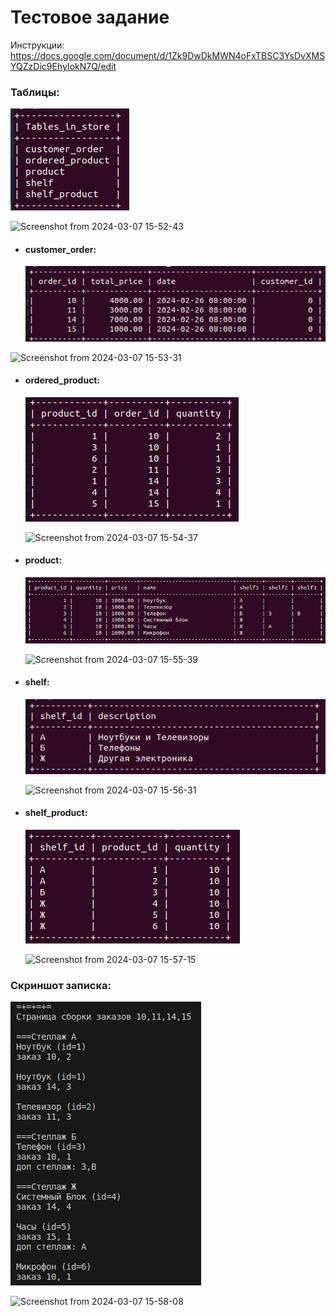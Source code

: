 # Тестовое задание

Инструкции: https://docs.google.com/document/d/1Zk9DwDkMWN4oFxTBSC3YsDvXMSYQZzDic9EhyIokN7Q/edit

### Таблицы:

<img
    title="tables"
    alt="tables of store database"
    src="./img/tables.png"
/>

![Screenshot from 2024-03-07 15-52-43](https://github.com/rizash11/applicatiion_exam/assets/101503746/50fcff14-a62f-4179-a3ce-119b627f5278)

- #### customer_order:
  <img
      title="customer_order table"
      alt="customer_order table"
      src="./img/customer_order.png"
  />

![Screenshot from 2024-03-07 15-53-31](https://github.com/rizash11/applicatiion_exam/assets/101503746/fd6d8bc7-83f4-4f3a-a2a4-ec2575d4ac3d)

- #### ordered_product:

  <img
      title="ordered_product table"
      alt="ordered_product table"
      src="./img/ordered_product.png"
  />

  ![Screenshot from 2024-03-07 15-54-37](https://github.com/rizash11/applicatiion_exam/assets/101503746/a1feab93-a28d-45c1-81b0-1c119c4e96e3)

- #### product:

  <img
      title="product table"
      alt="product table"
      src="./img/product.png"
  />

  ![Screenshot from 2024-03-07 15-55-39](https://github.com/rizash11/applicatiion_exam/assets/101503746/844e5876-8c7c-41b6-8cfd-0422216a44e6)

- #### shelf:

  <img
      title="shelf table"
      alt="shelf table"
      src="./img/shelf.png"
  />

  ![Screenshot from 2024-03-07 15-56-31](https://github.com/rizash11/applicatiion_exam/assets/101503746/a62ed786-2979-44e2-8e21-993bcbf10826)

- #### shelf_product:

  <img
      title="shelf_product table"
      alt="shelf_product table"
      src="./img/shelf_product.png"
  />

  ![Screenshot from 2024-03-07 15-57-15](https://github.com/rizash11/applicatiion_exam/assets/101503746/e28e1776-e3c6-4a77-bccc-f54eefc1de89)

### Скриншот записка:

<img
      title="program output"
      alt="program output"
      src="./img/program_output.png"
/>

![Screenshot from 2024-03-07 15-58-08](https://github.com/rizash11/applicatiion_exam/assets/101503746/ccbb5648-3b31-4ac7-a123-2d988f907147)
